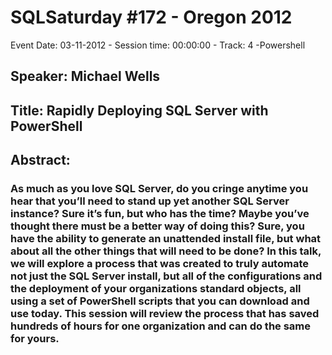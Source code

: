 # SQLSaturday #172 - Oregon 2012
Event Date: 03-11-2012 - Session time: 00:00:00 - Track: 4 -Powershell
## Speaker: Michael Wells
## Title: Rapidly Deploying SQL Server with PowerShell
## Abstract:
### As much as you love SQL Server, do you cringe anytime you hear that you’ll need to stand up yet another SQL Server instance? Sure it’s fun, but who has the time? Maybe you’ve thought there must be a better way of doing this?  Sure, you have the ability to generate an unattended install file, but what about all the other things that will need to be done?  In this talk, we will explore a process that was created to truly automate not just the SQL Server install, but all of the configurations and the deployment of your organizations standard objects, all using a set of PowerShell scripts that you can download and use today. This session will review the process that has saved hundreds of hours for one organization and can do the same for yours.
